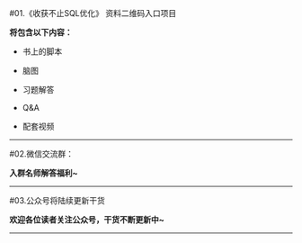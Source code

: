 #01.《收获不止SQL优化》 资料二维码入口项目

**将包含以下内容：**

- 书上的脚本

- 脑图

- 习题解答

- Q&A

- 配套视频

---
#02.微信交流群：

**入群名师解答福利~**


----
#03.公众号将陆续更新干货

**欢迎各位读者关注公众号，干货不断更新中~**


---
